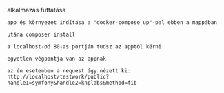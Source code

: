 alkalmazás futtatása
    
    app és környezet indítása a "docker-compose up"-pal ebben a mappában

    utána composer install

    a localhost-od 80-as portján tudsz az apptól kérni

    egyetlen végpontja van az appnak

    az én esetemben a request így nézett ki:
    http://localhost/testwork/public?handle1=symfony&handle2=knplabs&method=fib
